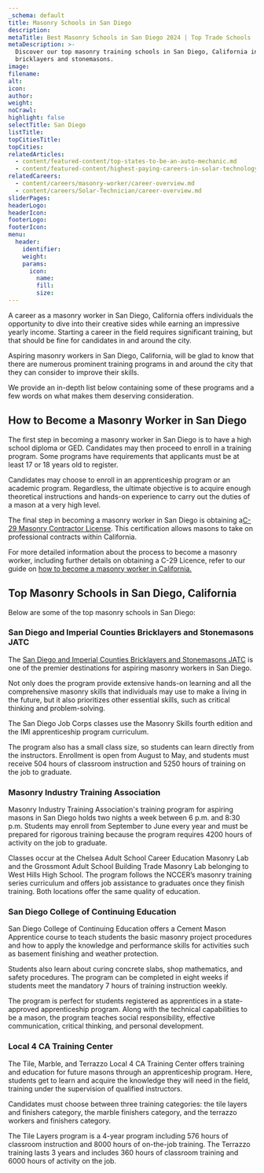 ```yaml
---
_schema: default
title: Masonry Schools in San Diego
description:
metaTitle: Best Masonry Schools in San Diego 2024 | Top Trade Schools
metaDescription: >-
  Discover our top masonry training schools in San Diego, California in 2024 for
  bricklayers and stonemasons.
image:
filename:
alt:
icon:
author:
weight:
noCrawl:
highlight: false
selectTitle: San Diego
listTitle:
topCitiesTitle:
topCities:
relatedArticles:
  - content/featured-content/top-states-to-be-an-auto-mechanic.md
  - content/featured-content/highest-paying-careers-in-solar-technology.md
relatedCareers:
  - content/careers/masonry-worker/career-overview.md
  - content/careers/Solar-Technician/career-overview.md
sliderPages:
headerLogo:
headerIcon:
footerLogo:
footerIcon:
menu:
  header:
    identifier:
    weight:
    params:
      icon:
        name:
        fill:
        size:
---
```

A career as a masonry worker in San Diego, California offers individuals the opportunity to dive into their creative sides while earning an impressive yearly income. Starting a career in the field requires significant training, but that should be fine for candidates in and around the city.

Aspiring masonry workers in San Diego, California, will be glad to know that there are numerous prominent training programs in and around the city that they can consider to improve their skills.

We provide an in-depth list below containing some of these programs and a few words on what makes them deserving consideration.

## **How to Become a Masonry Worker in San Diego**

The first step in becoming a masonry worker in San Diego is to have a high school diploma or GED. Candidates may then proceed to enroll in a training program. Some programs have requirements that applicants must be at least 17 or 18 years old to register.

Candidates may choose to enroll in an apprenticeship program or an academic program. Regardless, the ultimate objective is to acquire enough theoretical instructions and hands-on experience to carry out the duties of a mason at a very high level.

The final step in becoming a masonry worker in San Diego is obtaining a[C-29 Masonry Contractor License](https://www.cslb.ca.gov/about_us/library/licensing_classifications/C-29_-_Masonry.aspx). This certification allows masons to take on professional contracts within California.

For more detailed information about the process to become a masonry worker, including further details on obtaining a C-29 Licence, refer to our guide on [how to become a masonry worker in California.](https://toptradeschools.com/near-you/masonry-worker/california)

## **Top Masonry Schools in San Diego, California**

Below are some of the top masonry schools in San Diego:

### **San Diego and Imperial Counties Bricklayers and Stonemasons JATC**

The [San Diego and Imperial Counties Bricklayers and Stonemasons JATC](https://apprenticeship.cabuildingtrades.org/map/san-diego-imperial-counties-bricklayers-stone-masons-j-a-t-c/) is one of the premier destinations for aspiring masonry workers in San Diego.

Not only does the program provide extensive hands-on learning and all the comprehensive masonry skills that individuals may use to make a living in the future, but it also prioritizes other essential skills, such as critical thinking and problem-solving.

The San Diego Job Corps classes use the Masonry Skills fourth edition and the IMI apprenticeship program curriculum.

The program also has a small class size, so students can learn directly from the instructors. Enrollment is open from August to May, and students must receive 504 hours of classroom instruction and 5250 hours of training on the job to graduate.

### Masonry Industry Training Association

Masonry Industry Training Association's training program for aspiring masons in San Diego holds two nights a week between 6 p.m. and 8:30 p.m. Students may enroll from September to June every year and must be prepared for rigorous training because the program requires 4200 hours of activity on the job to graduate.

Classes occur at the Chelsea Adult School Career Education Masonry Lab and the Grossmont Adult School Building Trade Masonry Lab belonging to West Hills High School. The program follows the NCCER’s masonry training series curriculum and offers job assistance to graduates once they finish training. Both locations offer the same quality of education.

### San Diego College of Continuing Education

San Diego College of Continuing Education offers a Cement Mason Apprentice course to teach students the basic masonry project procedures and how to apply the knowledge and performance skills for activities such as basement finishing and weather protection.

Students also learn about curing concrete slabs, shop mathematics, and safety procedures. The program can be completed in eight weeks if students meet the mandatory 7 hours of training instruction weekly.

The program is perfect for students registered as apprentices in a state-approved apprenticeship program. Along with the technical capabilities to be a mason, the program teaches social responsibility, effective communication, critical thinking, and personal development.

### Local 4 CA Training Center

The Tile, Marble, and Terrazzo Local 4 CA Training Center offers training and education for future masons through an apprenticeship program. Here, students get to learn and acquire the knowledge they will need in the field, training under the supervision of qualified instructors.

Candidates must choose between three training categories: the tile layers and finishers category, the marble finishers category, and the terrazzo workers and finishers category.

The Tile Layers program is a 4-year program including 576 hours of classroom instruction and 8000 hours of on-the-job training. The Terrazzo training lasts 3 years and includes 360 hours of classroom training and 6000 hours of activity on the job.